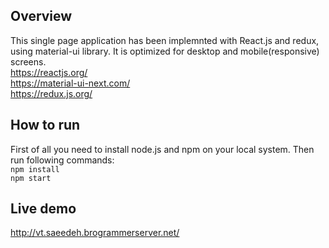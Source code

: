 ## Overview
This single page application has been implemnted with React.js and redux, using material-ui library.
It is optimized for desktop and mobile(responsive) screens.<br/>
https://reactjs.org/<br/>
https://material-ui-next.com/<br/>
https://redux.js.org/<br/>

## How to run
First of all you need to install node.js and npm on your local system. Then run following commands:<br/>
`npm install`<br/>
`npm start`

## Live demo
http://vt.saeedeh.brogrammerserver.net/
